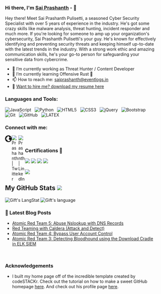 ### Hi there, I'm [Sai Prashanth](https://github.com/prashanthpulisetti/) -  👋

Hey there! Meet Sai Prashanth Pulisetti, a seasoned Cyber Security Specialist with over 5 years of experience in the industry. He's got some crazy skills like malware analysis, threat hunting, incident responder and much more. If you're looking for someone to amp up your organization's cybersecurity, Sai Prashanth Pulisetti's your guy. He's known for effectively identifying and preventing security threats and keeping himself up-to-date with the latest trends in the industry. With a strong work ethic and amazing communication skills, he's your go-to person for safeguarding your sensitive data from cybercrime.

- 🐞 I’m currently working as Threat Hunter / Content Developer
- 🦀 I’m currently learning Offensive Rust 🦀
- 📫 How to reach me: saiprashanth@eventlogs.in
- 📝 [Want to hire me? download my resume here](https://drive.google.com/file/d/1xr_90QiB5jgRL8jllD4z22cWcklBrY51/view?usp=sharing)

### Languages and Tools:
![JavaScript](https://img.shields.io/badge/-JavaScript-black?logo=javascript&style=social)&nbsp;&nbsp;
![Python](https://img.shields.io/badge/-Python-black?logo=Python&style=social)&nbsp;&nbsp;
![HTML5](https://img.shields.io/badge/-HTML5-black?logo=html5&style=social)&nbsp;&nbsp;
![CSS3](https://img.shields.io/badge/-CSS3-black?logo=css3&style=social)&nbsp;&nbsp;
![jQuery](https://img.shields.io/badge/-jQuery-black?logo=jquery&style=social)&nbsp;&nbsp;
![Bootstrap](https://img.shields.io/badge/-Bootstrap-black?logo=bootstrap&style=social)&nbsp;&nbsp;
![Git](https://img.shields.io/badge/-Git-black?logo=git&style=social)&nbsp;&nbsp;
![GitHub](https://img.shields.io/badge/-GitHub-black?logo=github&style=social)&nbsp;&nbsp;
![LATEX](https://img.shields.io/badge/-LATEX-black?logo=latex&style=social)&nbsp;&nbsp;

### Connect with me:

[<img align="left" alt="tryhackme.com/p/sprashanth" width="22px" src="https://raw.githubusercontent.com/iconic/open-iconic/master/svg/globe.svg" />][website]
[<img align="left" alt="Prashanth | Twitter" width="22px" src="https://cdn.jsdelivr.net/npm/simple-icons@v3/icons/twitter.svg" />][twitter]
[<img align="left" alt="Prashanth | LinkedIn" width="22px" src="https://cdn.jsdelivr.net/npm/simple-icons@v3/icons/linkedin.svg" />][linkedin]

<br />


### Certifications 📜
<div align=left>
<code><img height="45" src="https://elearnsecurity.com/wp-content/uploads/eJPT.png"></code>
<code><img height="45" src="https://miro.medium.com/max/800/1*xb3RMVfkD4w9BgIGRL9kDw.jpeg"></code>
<code><img height="50" src="https://media.eu.badgr.com/uploads/badges/1c832a65-7006-48c0-9441-5ffab6c9616c.png"></code>
<code><img height="50" src="https://api.accredible.com/v1/frontend/credential_website_embed_image/certificate/88766352"></code>
</div>

<br />

  <img src="https://github-readme-stats.anuraghazra1.vercel.app/api?username=prashanthpulisetti&show_icons=true" />

 
  <!-- GitHub section -->

 ##  My GitHub Stats <img src = "https://i.pinimg.com/originals/65/c4/f4/65c4f452571be1261e9c623f7da488ac.gif" width = 35px> 
 
 <div>
   <img align="center" src="https://github-readme-streak-stats.herokuapp.com/?user=prashanthpulisetti" alt="Gift's LangStat" />
  <img align="center" src="https://github-readme-stats.vercel.app/api/top-langs?username=prashanthpulisetti&langs_count=10&show_icons=true&locale=en&layout=compact&theme=light" alt="Gift's language" height="192px"  width="500px"/>
</div>

<!-- GitHub section: END -->

### 📕 Latest Blog Posts

<!-- BLOG-POST-LIST:START -->
- [Atomic Red Team 5: Abuse Nslookup with DNS Records](https://eventlogs.in/atomic-red-team-5-abuse-nslookup-with-dns-records/)
- [Red Teaming with Caldera (Attack and Detect)](https://eventlogs.in/red-teaming-with-caldera-attack-and-detect/)
- [Atomic Red Team 4: Bypass User Account Control](https://eventlogs.in/atomic-red-team-4-bypass-user-account-control/)
- [Atomic Red Team 3: Detecting Bloodhound using the Download Cradle in ELK SIEM](https://eventlogs.in/atomic-red-team-3-detecting-bloodhound-using-the-download-cradle-in-elk-siem/)

<br />


[website]: https://eventlogs.in
[twitter]: https://twitter.com/Pulisettis
[linkedin]: https://www.linkedin.com/in/pulisettiprashanth/


### Acknowledgements
- I built my home page off of the incredible template created by codeSTACKr. Check out the tutorial on how to make a sweet GitHub homepage [here](https://www.youtube.com/watch?v=ECuqb5Tv9qI&ab_channel=codeSTACKr). And check out his profile page [here](https://github.com/codeSTACKr).
